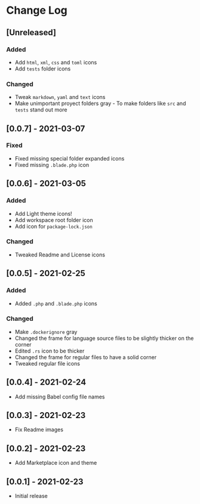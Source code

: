 # Change Log

## [Unreleased]

### Added

- Add `html`, `xml`, `css` and `toml` icons
- Add `tests` folder icons

### Changed

- Tweak `markdown`, `yaml` and `text` icons
- Make unimportant proyect folders gray - To make folders like `src` and `tests` stand out more

## [0.0.7] - 2021-03-07

### Fixed

- Fixed missing special folder expanded icons
- Fixed missing `.blade.php` icon

## [0.0.6] - 2021-03-05

### Added

- Add Light theme icons!
- Add workspace root folder icon
- Add icon for `package-lock.json`

### Changed

- Tweaked Readme and License icons

## [0.0.5] - 2021-02-25

### Added

- Added `.php` and `.blade.php` icons

### Changed

- Make `.dockerignore` gray
- Changed the frame for language source files to be slightly thicker on the corner
- Edited `.rs` icon to be thicker
- Changed the frame for regular files to have a solid corner
- Tweaked regular file icons

## [0.0.4] - 2021-02-24

- Add missing Babel config file names

## [0.0.3] - 2021-02-23

- Fix Readme images

## [0.0.2] - 2021-02-23

- Add Marketplace icon and theme

## [0.0.1] - 2021-02-23

- Initial release
